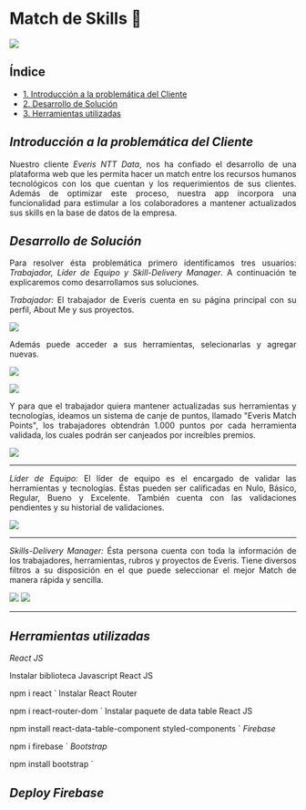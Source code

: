 <div style="text-align: justify">

# Match de Skills :mag_right:

![](https://i.ibb.co/pKnpg24/team-6.png)

## Índice

* [1. Introducción a la problemática del Cliente](#Introducción-a-la-problemática-del-Cliente)
* [2. Desarrollo de Solución](#Desarrollo-de-Solución)
* [3. Herramientas utilizadas](#Herramientas-utilizadas)



## *Introducción a la problemática del Cliente*

Nuestro cliente *Everis NTT Data*, nos ha confiado el desarrollo de una plataforma web que les permita hacer un match entre los recursos humanos tecnológicos con los que cuentan y los requerimientos de sus clientes. Además de optimizar este proceso, nuestra app incorpora una funcionalidad para estimular a los colaboradores a mantener actualizados sus skills en la base de datos de la empresa.

## *Desarrollo de Solución*
Para resolver ésta problemática primero identificamos tres usuarios: *Trabajador, Líder de Equipo y Skill-Delivery Manager*. A continuación te explicaremos como desarrollamos sus soluciones.


*Trabajador:*
El trabajador de Everis cuenta en su página principal con su perfil, About Me y sus proyectos.

![](https://i.ibb.co/DgbDw0Z/trabajador-1.jpg)

Además puede acceder a sus herramientas, selecionarlas y agregar nuevas.

![](https://i.ibb.co/7bNY94m/trabajador-2.jpg)

![](https://i.ibb.co/QY7Bdnr/trabajador-3.jpg)

Y para que el trabajador quiera mantener actualizadas sus herramientas y tecnologías, ideamos un sistema de canje de puntos, llamado "Everis Match Points", los trabajadores obtendrán 1.000 puntos por cada herramienta validada, los cuales podrán ser canjeados por increíbles premios.

![](https://i.ibb.co/qmsS3kh/trabajador-4.png)

---
*Líder de Equipo:*
El líder de equipo es el encargado de validar las herramientas y tecnologías. Éstas pueden ser calificadas en Nulo, Básico, Regular, Bueno y Excelente. También cuenta con las validaciones pendientes y su historial de validaciones.

![](https://i.ibb.co/BLhbQZg/lider-tecnico-1.png)

---

*Skills-Delivery Manager:*
Ésta persona cuenta con toda la información de los trabajadores, herramientas, rubros y proyectos de Everis. Tiene diversos filtros a su disposición en el que puede seleccionar el mejor Match de manera rápida y sencilla.

![](https://i.ibb.co/JjNTC7s/sdm-1.png)
![](https://i.ibb.co/LNS3Kvt/sdm-2.png)

---

## *Herramientas utilizadas*

*React JS*

Instalar biblioteca Javascript React JS

npm i react
`
Instalar React Router

npm i react-router-dom
`
Instalar paquete de data table React JS

npm install react-data-table-component styled-components
`
*Firebase*

npm i firebase
`
*Bootstrap*

npm install bootstrap
`

## *Deploy Firebase*
</div>